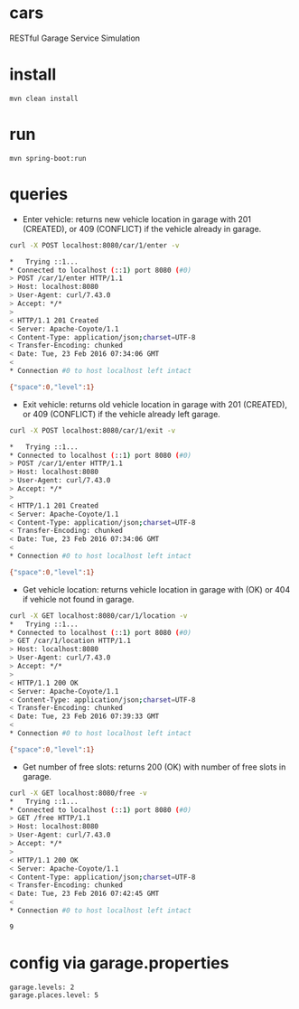 # cars

RESTful Garage Service Simulation

# install

```
mvn clean install
```

# run

```
mvn spring-boot:run
```

# queries

* Enter vehicle: returns new vehicle location in garage with 201 (CREATED), or 409 (CONFLICT) if the vehicle already in garage. 

```sh
curl -X POST localhost:8080/car/1/enter -v

*   Trying ::1...
* Connected to localhost (::1) port 8080 (#0)
> POST /car/1/enter HTTP/1.1
> Host: localhost:8080
> User-Agent: curl/7.43.0
> Accept: */*
>
< HTTP/1.1 201 Created
< Server: Apache-Coyote/1.1
< Content-Type: application/json;charset=UTF-8
< Transfer-Encoding: chunked
< Date: Tue, 23 Feb 2016 07:34:06 GMT
<
* Connection #0 to host localhost left intact

{"space":0,"level":1}
```    
    
* Exit vehicle: returns old vehicle location in garage with 201 (CREATED), or 409 (CONFLICT) if the vehicle already left garage. 

```sh
curl -X POST localhost:8080/car/1/exit -v

*   Trying ::1...
* Connected to localhost (::1) port 8080 (#0)
> POST /car/1/enter HTTP/1.1
> Host: localhost:8080
> User-Agent: curl/7.43.0
> Accept: */*
>
< HTTP/1.1 201 Created
< Server: Apache-Coyote/1.1
< Content-Type: application/json;charset=UTF-8
< Transfer-Encoding: chunked
< Date: Tue, 23 Feb 2016 07:34:06 GMT
<
* Connection #0 to host localhost left intact

{"space":0,"level":1}
```
    
* Get vehicle location: returns vehicle location in garage with (OK) or 404 if vehicle not found in garage.
    
```sh  
curl -X GET localhost:8080/car/1/location -v
*   Trying ::1...
* Connected to localhost (::1) port 8080 (#0)
> GET /car/1/location HTTP/1.1
> Host: localhost:8080
> User-Agent: curl/7.43.0
> Accept: */*
>
< HTTP/1.1 200 OK
< Server: Apache-Coyote/1.1
< Content-Type: application/json;charset=UTF-8
< Transfer-Encoding: chunked
< Date: Tue, 23 Feb 2016 07:39:33 GMT
<
* Connection #0 to host localhost left intact

{"space":0,"level":1}
```    
    
* Get number of free slots: returns 200 (OK) with number of free slots in garage.

```sh
curl -X GET localhost:8080/free -v
*   Trying ::1...
* Connected to localhost (::1) port 8080 (#0)
> GET /free HTTP/1.1
> Host: localhost:8080
> User-Agent: curl/7.43.0
> Accept: */*
>
< HTTP/1.1 200 OK
< Server: Apache-Coyote/1.1
< Content-Type: application/json;charset=UTF-8
< Transfer-Encoding: chunked
< Date: Tue, 23 Feb 2016 07:42:45 GMT
<
* Connection #0 to host localhost left intact

9
```
    
# config via garage.properties

    garage.levels: 2
    garage.places.level: 5
    
    
    
    
    